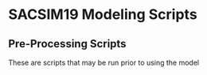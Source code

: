 # SACSIM19 Modeling Scripts

## Pre-Processing Scripts
These are scripts that may be run prior to using the model
